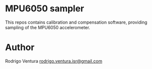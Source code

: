 # MPU6050 sampler

This repos contains calibration and compensation software, providing sampling of the MPU6050 accelerometer.

# Author

Rodrigo Ventura <rodrigo.ventura.isr@gmail.com>
